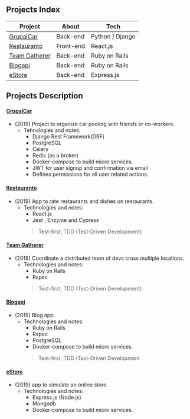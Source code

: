 
## Projects Index
Project| About | Tech
------------ | ------------- | -------------
[GrupalCar](#grupalcar) | Back-end | Python / Django
[Restauranto](#restauranto)| Front-end | React.js
[Team Gatherer](#team-gatherer)| Back-end | Ruby on Rails
[Blogapi](#blogapi)| Back-end | Ruby on Rails
[eStore](#eStore)| Back-end | Express.js

## Projects Description
#### [GrupalCar](https://github.com/adnrbp/GrupalCar-API)

* (2019) Project to organize car pooling with friends or co-workers.
    - Tehnologies and notes:
        - Django Rest Framework(DRF)
        - PostgreSQL
        - Celery
        - Redis (as a broker)
        - Docker-compose to build micro services. 
        - JWT for user signup and confirmation via email
        - Defines permissions for all user related actions.

#### [Restauranto](https://github.com/adnrbp/restauranto)

* (2019) App to rate restaurants and dishes on restaurants.
    - Technologies and notes:
        - React.js 
        - Jest , Enzyme and Cypress 
        > Test-first, TDD (Test-Driven Development)

#### [Team Gatherer](https://github.com/adnrbp/team_gatherer/tree/dev)

* (2019) Coordinate a distributed team of devs cross multiple locations.
    - Technologies and notes:
        - Ruby on Rails 
        - Rspec 
        > Test-first, TDD (Test-Driven Development)

#### [Blogapi](https://github.com/adnrbp/L-rails/tree/master)
* (2019) Blog app.
    - Technologies and notes:
        - Ruby on Rails 
        - Rspec 
        - PostgreSQL
        - Docker-compose to build micro services. 
        > Test-first, TDD (Test-Driven Development

#### [eStore](https://github.com/adnrbp/L-nodejs/tree/estore/estore)
* (2019) app to simulate an online store.
    - Technologies and notes:
        - Express.js (Node.js)
        - Mongodb
        - Docker-compose to build micro services.
